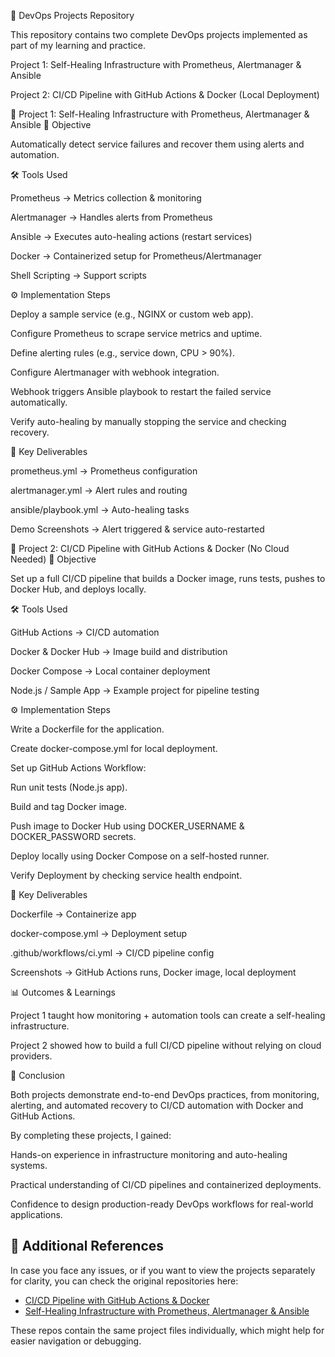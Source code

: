 🚀 DevOps Projects Repository

This repository contains two complete DevOps projects implemented as part of my learning and practice.

Project 1: Self-Healing Infrastructure with Prometheus, Alertmanager & Ansible

Project 2: CI/CD Pipeline with GitHub Actions & Docker (Local Deployment)

📌 Project 1: Self-Healing Infrastructure with Prometheus, Alertmanager & Ansible
🎯 Objective

Automatically detect service failures and recover them using alerts and automation.

🛠️ Tools Used

Prometheus → Metrics collection & monitoring

Alertmanager → Handles alerts from Prometheus

Ansible → Executes auto-healing actions (restart services)

Docker → Containerized setup for Prometheus/Alertmanager

Shell Scripting → Support scripts

⚙️ Implementation Steps

Deploy a sample service (e.g., NGINX or custom web app).

Configure Prometheus to scrape service metrics and uptime.

Define alerting rules (e.g., service down, CPU > 90%).

Configure Alertmanager with webhook integration.

Webhook triggers Ansible playbook to restart the failed service automatically.

Verify auto-healing by manually stopping the service and checking recovery.

📂 Key Deliverables

prometheus.yml → Prometheus configuration

alertmanager.yml → Alert rules and routing

ansible/playbook.yml → Auto-healing tasks

Demo Screenshots → Alert triggered & service auto-restarted

📌 Project 2: CI/CD Pipeline with GitHub Actions & Docker (No Cloud Needed)
🎯 Objective

Set up a full CI/CD pipeline that builds a Docker image, runs tests, pushes to Docker Hub, and deploys locally.

🛠️ Tools Used

GitHub Actions → CI/CD automation

Docker & Docker Hub → Image build and distribution

Docker Compose → Local container deployment

Node.js / Sample App → Example project for pipeline testing

⚙️ Implementation Steps

Write a Dockerfile for the application.

Create docker-compose.yml for local deployment.

Set up GitHub Actions Workflow:

Run unit tests (Node.js app).

Build and tag Docker image.

Push image to Docker Hub using DOCKER_USERNAME & DOCKER_PASSWORD secrets.

Deploy locally using Docker Compose on a self-hosted runner.

Verify Deployment by checking service health endpoint.

📂 Key Deliverables

Dockerfile → Containerize app

docker-compose.yml → Deployment setup

.github/workflows/ci.yml → CI/CD pipeline config

Screenshots → GitHub Actions runs, Docker image, local deployment

📊 Outcomes & Learnings

Project 1 taught how monitoring + automation tools can create a self-healing infrastructure.

Project 2 showed how to build a full CI/CD pipeline without relying on cloud providers.

🏁 Conclusion

Both projects demonstrate end-to-end DevOps practices, from monitoring, alerting, and automated recovery to CI/CD automation with Docker and GitHub Actions.

By completing these projects, I gained:

Hands-on experience in infrastructure monitoring and auto-healing systems.

Practical understanding of CI/CD pipelines and containerized deployments.


Confidence to design production-ready DevOps workflows for real-world applications.


## 🔗 Additional References

In case you face any issues, or if you want to view the projects separately for clarity, you can check the original repositories here:

- [CI/CD Pipeline with GitHub Actions & Docker](https://github.com/7780622780/cicd-docker-local)  
- [Self-Healing Infrastructure with Prometheus, Alertmanager & Ansible](https://github.com/7780622780/self-healing-infrastructure)  

These repos contain the same project files individually, which might help for easier navigation or debugging.
